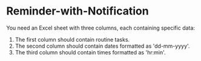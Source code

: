 # Reminder-with-Notification

You need an Excel sheet with three columns, each containing specific data:

1.  The first column should contain routine tasks.
2.  The second column should contain dates formatted as 'dd-mm-yyyy'.
3.  The third column should contain times formatted as 'hr:min'.
